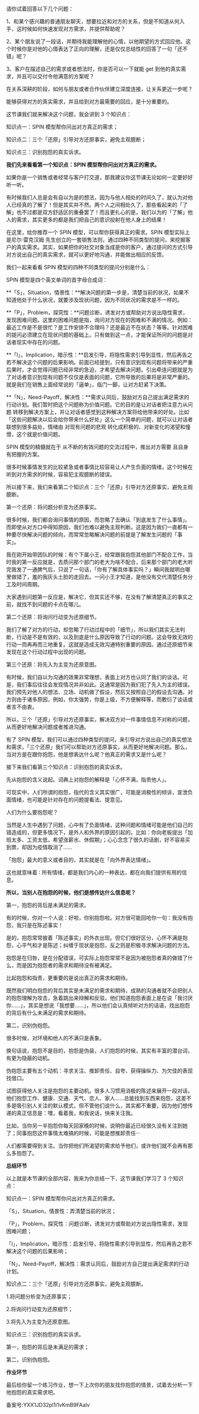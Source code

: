 请你试着回答以下几个问题：

1、和某个感兴趣的普通朋友聊天，想要拉近和对方的关系，但是不知道从何入手，这时候如何快速发现对方需求，并提供帮助呢？

2、某个朋友说了一段话，并期待我能理解他的心情，以他期望的方式回应他。这个时候你是对他的心情表达了正向的理解，还是仅仅总结性的回答了一句「还不错」呢？

3、客户在描述自己的需求或者想法时，你是否可以一下就能 get 到他的真实需求，并且可以交付令他满意的方案呢？

在关系深耕的阶段，如何与朋友或者合作伙伴建立深度连接，让关系更近一步呢？

能够获得对方的真实需求，并且给到对方最需要的回应，是十分重要的。

这节课我们就来解决这个问题，我会讲到 3 个知识点：

知识点一：SPIN 模型帮你问出对方真正的需求；

知识点二：三个「还原」引导对方还原事实，避免主观臆断；

知识点三：识别抱怨的真实诉求。

**我们先来看看第一个知识点：SPIN 模型帮你问出对方真正的需求。**

如果你是一个销售或者经常与客户打交道，那我建议你这节课无论如何一定要好好听一听。

有时候我们人总是会有自以为是的想法，因为与他人相处的时间久了，就认为对他人已经真的了解了！但是其实并不然。两个人之间相处久了，那些看起来的「了解」也不过都是双方舒适区的重叠罢了！而且更扎心的是，我们以为的「了解」他人的需求，其实更多的都是我们把自己的意识投射在他人身上的结果！

在这里，给你推荐一个 SPIN 模型，可以帮你获得真正的需求。SPIN 模型实际上是尼尔·雷克汉姆 先生创立的一套销售法则，通过四种不同类型的提问，来挖掘客户的真实需求。其实，如果把你的社交对象当成是你的客户，通过提问的方式引导对方说出自己的真实需求，就可以更好地沟通，并能做出相应的反馈。

我们一起来看看 SPIN 模型的四种不同类型的提问分别是什么：

SPIN 模型是四个英文单词的首字母合成词：

**「S」，Situation，情景性：**解决问题的第一步是，清楚当前的状况，如果不知道他处于什么状况，就要涉及现状问题，因为不同状况的需求是不一样的。

**「P」，Problem，探究性：**问题诊断，诱发对方或帮助对方说出隐性需求，发现困难问题。这里的困难问题是指，询问对方现在的困难和不满的情况。例如：最近工作是不是很忙？是工作安排不合理吗？还是最近不在状态？等等。针对困难的提问必须建立在现状问题的基础上。只有做到这一点，才能保证所问的问题是对话者现实中存在的问题。

**「I」，Implication，暗示性：**启发引导，将隐性需求引导到显性，然后再告之若不解决这个问题的后果影响。前面已经提到，只有意识到现有问题将带来的严重后果时，才会觉得问题已经非常的急迫，才希望去解决问题。引出牵连问题就是为了对话者意识到现有问题不仅仅是表面的问题，它所导致的后果将是非常严重的。就是我们在销售上面经常说的「逼单」，临门一脚，让对方赶紧下决策。

**「N」，Need-Payoff，解决性：**需求认同后，鼓励对方自己提出满足需求的行动计划。我们暂时把这个问题称为价值问题。它的目的是让对话者把注意力从问题 转移到解决方案上，并让对话者感觉到这种解决方案将给他带来的好处。比如「这些问题解决以后会给你带来什么好处」这么一个简单的问题，就可以让对话者联想到很多益处，情绪由 对现有问题的悲观 转化成积极的、对新变化的渴望和憧憬，这个就是价值问题。

SPIN 模型的精髓就在于 从不断的有效问题的交流过程中，推出对方需要 且自身有把握的方案。

很多时候事情发生的比较紧急或者事情比较容易让人产生负面的情绪，这个时候在听到对方需求的时候，容易犯主观臆断的错误。

所以接下来，我们来看第二个知识点：三个「还原」引导对方还原事实，避免主观臆断。

第一个还原：将问题分析变为还原事实。

很多时候，我们都会询问事情的原因，而忽略了去确认「到底发生了什么事情」。而即使从对方口中得知原因，我们也难以避免主观判断。这是因为我们一直都有一种要尽快解决问题的倾向，而常常忽略解决问题的前提是了解发生问题的「事实」。

我在刚开始带团队的时候：有个下属小王，经常跟我抱怨其他部门不配合工作，当时我的第一反应就是，去质问那个部门的老大为啥不配合，后来那个部门的老大听完我发了一通脾气后，只说了一句话，「你有了解具体事实吗？」瞬间我就明白哪里做错了，羞的我灰头土脸的走回去。一问小王才知道，是他没有交代清楚任务分工及时间周期。

大家遇到问题第一反应是，解决它，但其实还不够，在没有了解清楚真正的事实之前，就找不到问题的卡点在哪儿。

第二个还原：将询问行动变为还原细节。

我们了解了对方的行动，却忽略了行动过程中的「细节」，所以我们其实无法判断，行动是不是有效的，以及到底是什么原因导致了行动的问题。这会导致无效的行动一而再再而三地重复。这就是造成无效沟通特别重要的原因。通过还原细节来发现在这个行动过程中出现的问题。

第三个还原：将先入为主变为还原意图。

有时候，我们自以为沟通的效果非常理想，表面上对方也认同了我们的谈话。可是，我们事后往往会发现情况并非如此。这通常是因为我们犯了先入为主的错误。我们预先对他人的想法、立场、动机做了假设，然后又按照自己的假设去沟通。对方则由于诸多原因，例如，你太强势，你是上级，不方便解释等，而敷衍了谈话或者言不由衷。

所以，三个「还原」引导对方还原事实，解决双方对一件事情信息不对称的问题，从而更好地解决问题或者推进沟通。

有了 SPIN 模型，我们可以通过四种类型的提问，来引导对方说出自己的真实想法和需求，「三个还原」我们可以帮助对方还原事实，从而更好地解决问题。那么，当对方是在跟你抱怨，他是想表达什么呢？他真正的需求又是什么呢？

接下来我们看第三个知识点：识别抱怨的真实诉求。

先从抱怨的含义说起。词典上对抱怨的解释是「心怀不满，指责他人」。

可现实中，人们所谓的抱怨，指代的含义其实很广，可能是消极性的倾诉，宣泄负面情绪，也可能是针对存在的问题提看法、提意见。

人们为什么要抱怨呢？

当然是人生中遇到了问题，心中有了负面情绪，这种问题和情绪可能是他们自己的错造成的，但更多情况下，是外人和外界的原因引起的。比如：你向老板提出「加班太多、工资太低，希望涨薪水、休假期」；心心念念了很久的话剧，好不容易买到票，却因为疫情取消了……

「抱怨」最大的意义或者目的，其实就是在「向外界表达情绪」。

这也就意味着 ∶ 所有情绪，都是我们内心的一种表达，都在向我们提供有用的信息。

**所以，当别人在抱怨的时候，他们是想传达什么信息呢？**

第一，抱怨的背后是未满足的需求。

有的时候，你对一个人说：好啦，你别抱怨啦。对方很可能回呛你一句：我没有抱怨，我只是在陈述事实！

是的，抱怨常常披着「陈述事实」的外衣出现。但它们很好区分，心怀不满是抱怨，心平气和才是陈述；纠缠于现状是抱怨，反之则是积极寻求解决问题的方法。

抱怨是在归咎，是在分配错误，可实际上抱怨常常不是因为被抱怨者真的做错了什么，而是因为抱怨者的需求和期待没有被满足。

比起抱怨和指责，更重要的是说出真正的需求和期待。

既然我们明白抱怨的背后其实是未满足的需求和期待，成熟的沟通者就不会把别人的抱怨理解为攻击，急着跳出来辩解和反驳。他们知道抱怨表面上是在说「我讨厌你……」，其实是想说「我想要……」，所以他们会认真倾听对方的话语，找出抱怨的背后有什么未满足的需求和期待。

第二，识别伪抱怨。

很多时候，对环境和他人的不满只是表象。

换句话说，抱怨不是目的，抱怨是伪装，人们抱怨的时候，其实有丰富的潜台词，有更为隐蔽的动机。

伪抱怨主要有五个动机：寻求关注、推卸责任、自夸、获得操纵力、为欠佳的表现找借口。

试图获得他人关注是抱怨的主要动机。很多人习惯用消极的陈述来展开一段对话。他们抱怨工作、健康、交通、天气、恋人、家人……总能找到东西来抱怨，这差不多是吸引别人关注的默认模式，但不管他们说什么，其实都不重要，因为他们想传递的真正信息是：嘿，看着我，和我说话，快来关注我。

比如，当你另一半抱怨你每天回家晚的时候，说明你最近已经很久没有关注到她了；同事抱怨这件事情太难搞的时候，可能是想推卸责任···

人们都需要得到关注。当你把他们所渴望的需求给予他们，或许他们就不会再有那么多抱怨了。

**总结环节**

以上就是本节课的全部内容，我来为你总结一下，这节课我们学习了 3 个知识点：

知识点一：SPIN 模型帮你问出对方真正的需求。

「S」，Situation，情景性：弄清楚当前的状况；

「P」，Problem，探究性：问题诊断，诱发对方或帮助对方说出隐性需求，发现困难问题；

「I」，Implication，暗示性：启发引导，将隐性需求引导到显性，然后再告之若不解决这个问题的后果影响；

「N」，Need-Payoff，解决性：需求认同后，鼓励对方自己提出满足需求的行动计划。

知识点二：三个「还原」引导对方还原事实，避免主观臆断。

1.将问题分析变为还原事实；

2.将询问行动变为还原细节；

3.将先入为主变为还原意图。

知识点三：识别抱怨的真实诉求。

第一，抱怨的背后是未满足的需求；

第二，识别伪抱怨。

**作业环节**

最后给你留一个练习作业，想一下上次你的朋友找你抱怨的情景，试着去分析一下他抱怨的真实需求吧。

备案号:YXX1JD32pl1i1vKmB9FAalv
